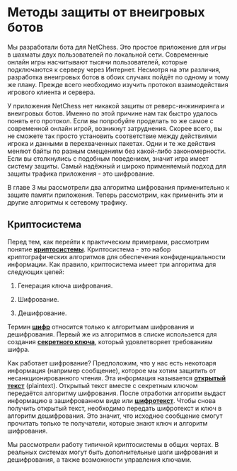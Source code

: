 # Методы защиты от внеигровых ботов

Мы разработали бота для NetChess. Это простое приложение для игры в шахматы двух пользователей по локальной сети. Современные онлайн игры насчитывают тысячи пользователей, которые подключаются к серверу через Интернет. Несмотря на эти различия, разработка внеигровых ботов в обоих случаях пойдёт по одному и тому же плану. Прежде всего необходимо изучить протокол взаимодействия игрового клиента и сервера.

У приложения NetChess нет никакой защиты от реверс-инжиниринга и внеигровых ботов. Именно по этой причине нам так быстро удалось понять его протокол. Если вы попробуйте проделать то же самое с современной онлайн игрой, возникнут затруднения. Скорее всего, вы не сможете так просто установить соответствие между действиями игрока и данными в перехваченных пакетах. Одни и те же действия меняют байты по разным смещениям без какой-либо закономерности. Если вы столкнулись с подобным поведением, значит игра имеет систему защиты. Самый надёжный и широко применяемый подход для защиты трафика приложения - это шифрование.

В главе 3 мы рассмотрели два алгоритма шифрования применительно к защите памяти приложения. Теперь рассмотрим, как применить эти и другие алгоритмы к сетевому трафику.

## Криптосистема

Перед тем, как перейти к практическим примерами, рассмотрим понятие [**криптосистемы**](https://ru.wikipedia.org/wiki/Криптосистема). Криптосистема - это набор криптографических алгоритмов для обеспечения конфиденциальности информации. Как правило, криптосистема имеет три алгоритма для следующих целей:

1. Генерация ключа шифрования.

2. Шифрование.

3. Дешифрование.

Термин [**шифр**](https://ru.wikipedia.org/wiki/Шифр) относится только к алгоритмам шифрования и дешифрования. Первый же из алгоритмов в списке использется для создания [**секретного ключа**](https://ru.wikipedia.org/wiki/Ключ_(криптография)), который удовлетворяет требованиям шифра.

Как работает шифрование? Предположим, что у нас есть некотоаря информация (например сообщение), которое мы хотим защитить от несанкционированного чтения. Эта информация называется [**открытый текст**](https://ru.wikipedia.org/wiki/Открытый_текст) (plaintext). Открытый текст вместе с секретным ключом передаётся алгоритму шифрования. После отработки алгоритм выдаст информацию в зашифрованном виде или [**шифротекст**](https://ru.wikipedia.org/wiki/Шифротекст). Чтобы снова получить открытый текст, необходимо передать шифротекст и ключ в алгоритм дешифрования. Это значит, что исходное сообщение смогут прочитать только те получатели, которые знают ключ и алгоритм шифрования.

Мы рассмотрели работу типичной криптосистемы в общих чертах. В реальных системах могут быть дополнительные шаги шифрования и дешифрования, а также возможности управления ключами.


